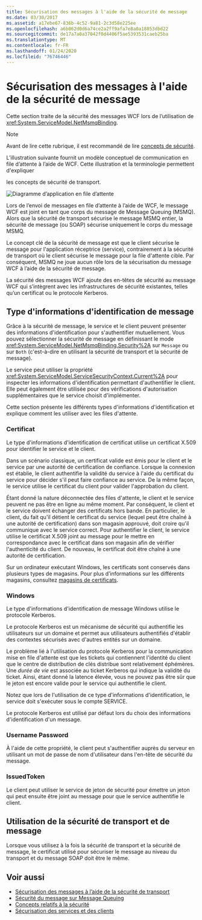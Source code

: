 ```yaml
---
title: Sécurisation des messages à l'aide de la sécurité de message
ms.date: 03/30/2017
ms.assetid: a17ebe67-836b-4c52-9a81-2c3d58e225ee
ms.openlocfilehash: a6b062d0d6a74ce2a2ff9afa7e8a0a18853dbd22
ms.sourcegitcommit: de17a7a0a37042f0d4406f5ae5393531caeb25ba
ms.translationtype: MT
ms.contentlocale: fr-FR
ms.lasthandoff: 01/24/2020
ms.locfileid: "76746446"
---
```

# <a name="securing-messages-using-message-security"></a>Sécurisation des messages à l'aide de la sécurité de message
Cette section traite de la sécurité des messages WCF lors de l’utilisation de <xref:System.ServiceModel.NetMsmqBinding>.  
  
> [!NOTE]
> Avant de lire cette rubrique, il est recommandé de lire [concepts de sécurité](../../../../docs/framework/wcf/feature-details/security-concepts.md).  
  
 L’illustration suivante fournit un modèle conceptuel de communication en file d’attente à l’aide de WCF. Cette illustration et la terminologie permettent d'expliquer  
  
 les concepts de sécurité de transport.  
  
 ![Diagramme d’application en file d’attente](../../../../docs/framework/wcf/feature-details/media/distributed-queue-figure.jpg "File d’attente distribuée-figure")  
  
 Lors de l’envoi de messages en file d’attente à l’aide de WCF, le message WCF est joint en tant que corps du message de Message Queuing (MSMQ). Alors que la sécurité de transport sécurise le message MSMQ entier, la sécurité de message (ou SOAP) sécurise uniquement le corps du message MSMQ.  
  
 Le concept clé de la sécurité de message est que le client sécurise le message pour l'application réceptrice (service), contrairement à la sécurité de transport où le client sécurise le message pour la file d'attente cible. Par conséquent, MSMQ ne joue aucun rôle lors de la sécurisation du message WCF à l’aide de la sécurité de message.  
  
 La sécurité des messages WCF ajoute des en-têtes de sécurité au message WCF qui s’intègrent avec les infrastructures de sécurité existantes, telles qu’un certificat ou le protocole Kerberos.  
  
## <a name="message-credential-type"></a>Type d'informations d'identification de message  
 Grâce à la sécurité de message, le service et le client peuvent présenter des informations d'identification pour s'authentifier mutuellement. Vous pouvez sélectionner la sécurité de message en définissant le mode <xref:System.ServiceModel.NetMsmqBinding.Security%2A> sur `Message` ou sur `Both` (c'est-à-dire en utilisant la sécurité de transport et la sécurité de message).  
  
 Le service peut utiliser la propriété <xref:System.ServiceModel.ServiceSecurityContext.Current%2A> pour inspecter les informations d'identification permettant d'authentifier le client. Elle peut également être utilisée pour des vérifications d'autorisation supplémentaires que le service choisit d'implémenter.  
  
 Cette section présente les différents types d'informations d'identification et explique comment les utiliser avec les files d'attente.  
  
### <a name="certificate"></a>Certificat  
 Le type d'informations d'identification de certificat utilise un certificat X.509 pour identifier le service et le client.  
  
 Dans un scénario classique, un certificat valide est émis pour le client et le service par une autorité de certification de confiance. Lorsque la connexion est établie, le client authentifie la validité du service à l'aide du certificat du service pour décider s'il peut faire confiance au service. De la même façon, le service utilise le certificat du client pour valider l'approbation du client.  
  
 Étant donné la nature déconnectée des files d'attente, le client et le service peuvent ne pas être en ligne au même moment. Par conséquent, le client et le service doivent échanger des certificats hors bande. En particulier, le client, du fait qu'il détient le certificat du service (lequel peut être chaîné à une autorité de certification) dans son magasin approuvé, doit croire qu'il communique avec le service correct. Pour authentifier le client, le service utilise le certificat X.509 joint au message pour le mettre en correspondance avec le certificat dans son magasin afin de vérifier l'authenticité du client. De nouveau, le certificat doit être chaîné à une autorité de certification.  
  
 Sur un ordinateur exécutant Windows, les certificats sont conservés dans plusieurs types de magasins. Pour plus d’informations sur les différents magasins, consultez [magasins de certificats](https://docs.microsoft.com/previous-versions/windows/it-pro/windows-server-2003/cc757138(v=ws.10)).  
  
### <a name="windows"></a>Windows  
 Le type d'informations d'identification de message Windows utilise le protocole Kerberos.  
  
 Le protocole Kerberos est un mécanisme de sécurité qui authentifie les utilisateurs sur un domaine et permet aux utilisateurs authentifiés d'établir des contextes sécurisés avec d'autres entités sur un domaine.  
  
 Le problème lié à l'utilisation du protocole Kerberos pour la communication mise en file d'attente est que les tickets qui contiennent l'identité du client que le centre de distribution de clés distribue sont relativement éphémères. Une *durée de vie* est associée au ticket Kerberos qui indique la validité du ticket. Ainsi, étant donné la latence élevée, vous ne pouvez pas être sûr que le jeton est encore valide pour le service qui authentifie le client.  
  
 Notez que lors de l'utilisation de ce type d'informations d'identification, le service doit s'exécuter sous le compte SERVICE.  
  
 Le protocole Kerberos est utilisé par défaut lors du choix des informations d'identification d'un message.
  
### <a name="username-password"></a>Username Password  
 À l'aide de cette propriété, le client peut s'authentifier auprès du serveur en utilisant un mot de passe de nom d'utilisateur dans l'en-tête de sécurité du message.  
  
### <a name="issuedtoken"></a>IssuedToken  
 Le client peut utiliser le service de jeton de sécurité pour émettre un jeton qui peut ensuite être joint au message pour que le service authentifie le client.  
  
## <a name="using-transport-and-message-security"></a>Utilisation de la sécurité de transport et de message  
 Lorsque vous utilisez à la fois la sécurité de transport et la sécurité de message, le certificat utilisé pour sécuriser le message au niveau du transport et du message SOAP doit être le même.  
  
## <a name="see-also"></a>Voir aussi

- [Sécurisation des messages à l’aide de la sécurité de transport](../../../../docs/framework/wcf/feature-details/securing-messages-using-transport-security.md)
- [Sécurité du message sur Message Queuing](../../../../docs/framework/wcf/samples/message-security-over-message-queuing.md)
- [Concepts relatifs à la sécurité](../../../../docs/framework/wcf/feature-details/security-concepts.md)
- [Sécurisation des services et des clients](../../../../docs/framework/wcf/feature-details/securing-services-and-clients.md)
